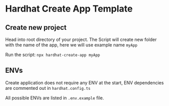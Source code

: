 # Hardhat Create App Template

## Create new project
Head into root directory of your project. 
The Script will create new folder with the name of the app, here we will use example name `myApp`

Run the script:
```npx hardhat-create-app myApp```


## ENVs
Create application does not require any ENV at the start, ENV dependencies are commented out in `hardhat.config.ts`

All possible ENVs are listed in `.env.example` file.